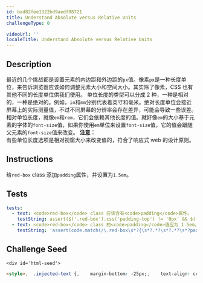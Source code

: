 ```yaml
---
id: bad82fee1322bd9aedf08721
title: Understand Absolute versus Relative Units
challengeType: 0

videoUrl: ''
localeTitle: Understand Absolute versus Relative Units
---
```


## Description
<section id='description'>
最近的几个挑战都是设置元素的内边距和外边距的<code>px</code>值。像素<code>px</code>是一种长度单位，来告诉浏览器应该如何调整元素大小和空间大小。其实除了像素，CSS 也有其他不同的长度单位供我们使用。
单位长度的类型可以分成 2 种，一种是相对的，一种是绝对的。例如，<code>in</code>和<code>mm</code>分别代表着英寸和毫米。绝对长度单位会接近屏幕上的实际测量值，不过不同屏幕的分辨率会存在差异，可能会导致一些误差。
相对单位长度，就像<code>em</code>和<code>rem</code>，它们会依赖其他长度的值。就好像<code>em</code>的大小基于元素的字体的<code>font-size</code>值，如果你使用<code>em</code>单位来设置<code>font-size</code>值，它的值会跟随父元素的<code>font-size</code>值来改变。
<strong>注意：</strong><br>有些单位长度选项是相对视窗大小来改变值的，符合了响应式 web 的设计原则。
</section>

## Instructions
<section id='instructions'>
给<code>red-box</code> class 添加<code>padding</code>属性，并设置为<code>1.5em</code>。
</section>

## Tests
<section id='tests'>

```yml
tests:
  - text: <code>red-box</code> class 应该含有<code>padding</code>属性。
    testString: assert($('.red-box').css('padding-top') != '0px' && $('.red-box').css('padding-right') != '0px' && $('.red-box').css('padding-bottom') != '0px' && $('.red-box').css('padding-left') != '0px', '<code>red-box</code> class 应该含有<code>padding</code>属性。');
  - text: <code>red-box</code> class 的<code>padding</code>值应为 1.5em。
    testString: 'assert(code.match(/\.red-box\s*?{\s*?.*?\s*?.*?\s*?padding:\s*?1\.5em/gi), "<code>red-box</code> class 的<code>padding</code>值应为 1.5em。");'

```

</section>

## Challenge Seed
<section id='challengeSeed'>

    <div id='html-seed'>
```html
<style>,  .injected-text {,    margin-bottom: -25px;,    text-align: center;,  },,  .box {,    border-style: solid;,    border-color: black;,    border-width: 5px;,    text-align: center;,  },,  .yellow-box {,    background-color: yellow;,    padding: 20px 40px 20px 40px;,  },,  .red-box {,    background-color: red;,    margin: 20px 40px 20px 40px;,    ,  },,  .green-box {,    background-color: green;,    margin: 40px 20px 20px 40px;,  },</style>,<h5 class="injected-text">margin</h5>,,<div class="box yellow-box">,  <h5 class="box red-box">padding</h5>,  <h5 class="box green-box">padding</h5>,</div>
```





</div>





</section>

              